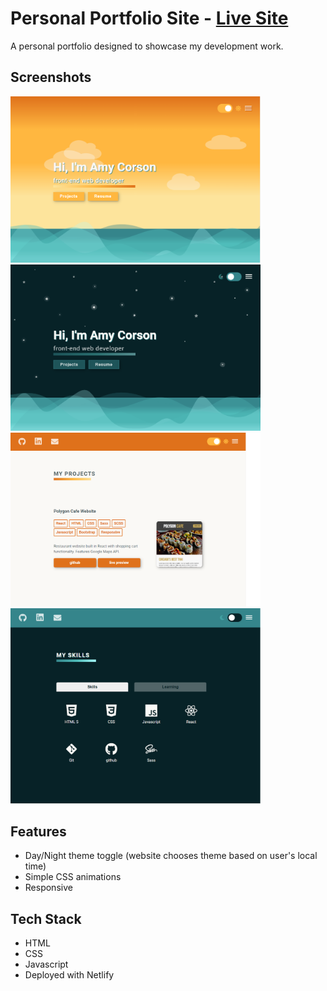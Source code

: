 
# Personal Portfolio Site - [Live Site][liveSite]

A personal portfolio designed to showcase my development work.



## Screenshots

<img src="portfolio-site\img\Screenshots\Hero-Day.PNG" width="400px">
<img src="portfolio-site\img\Screenshots\Hero-night.PNG" width="400px">
<img src="portfolio-site\img\Screenshots\projects.PNG" width="400px">
<img src="portfolio-site\img\Screenshots\skills.PNG" width="400px">

## Features

- Day/Night theme toggle (website chooses theme based on user's local time)
- Simple CSS animations
- Responsive


## Tech Stack
- HTML
- CSS
- Javascript
- Deployed with Netlify

[liveSite]: amycorson.com
